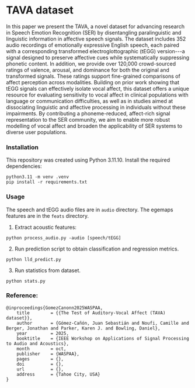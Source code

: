 # TAVA dataset

In this paper we present the TAVA, a novel dataset for advancing research in Speech Emotion Recognition (SER) by disentangling paralinguistic and linguistic information in affective speech signals. 
The dataset includes 352 audio recordings of emotionally expressive English speech, each paired with a corresponding transformed electroglottographic (tEGG) version---a signal designed to preserve affective cues while systematically suppressing phonetic content. 
In addition, we provide over 120,000 crowd-sourced ratings of valence, arousal, and dominance for both the original and transformed signals. 
These ratings support fine-grained comparisons of affect perception across modalities. 
Building on prior work showing that tEGG signals can effectively isolate vocal affect, this dataset offers a unique resource for evaluating sensitivity to vocal affect in clinical populations with language or communication difficulties, as well as in studies aimed at dissociating linguistic and affective processing in individuals without these impairments.
By contributing a phoneme-reduced, affect-rich signal representation to the SER community, we aim to enable more robust modelling of vocal affect and broaden the applicability of SER systems to diverse user populations. 

### Installation 
This repository was created using Python 3.11.10. Install the required dependencies:
```
python3.11 -m venv .venv
pip install -r requirements.txt
```

### Usage
The speech and tEGG audio files are in `audio` directory. The egemaps features are in the `feats` directory.

1. Extract acoustic features:
```
python process_audio.py -audio [speech/tEGG] 
```

2. Run prediction script to obtain classification and regression metrics. 
```
python lld_predict.py 
```

3. Run statistics from dataset. 
```
python stats.py 
```


### Reference:
```
@inproceedings{GomezCanonn2025WASPAA,
	title        = {{The Test of Auditory-Vocal Affect (TAVA) dataset}},
	author       = {Gómez-Cañón, Juan Sebastián and Noufi, Camille and Berger, Jonathan and Parker, Karen J. and Bowling, Daniel},
	year         = 2025,
	booktitle    = {IEEE Workshop on Applications of Signal Processing to Audio and Acoustics},
	month        = oct,
	publisher    = {WASPAA},
	pages        = {},
	doi          = {},
	url          = {},
	address      = {Tahoe City, USA}
}
```

